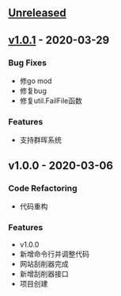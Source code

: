 <a name="unreleased"></a>
## [Unreleased]


<a name="v1.0.1"></a>
## [v1.0.1] - 2020-03-29
### Bug Fixes
- 修go mod
- 修复bug
- 修复util.FailFile函数

### Features
- 支持群晖系统


<a name="v1.0.0"></a>
## v1.0.0 - 2020-03-06
### Code Refactoring
- 代码重构

### Features
- v1.0.0
- 新增命令行并调整代码
- 网站刮削器完成
- 新增刮削器接口
- 项目创建


[Unreleased]: https://AVMeta/compare/v1.0.1...HEAD
[v1.0.1]: https://AVMeta/compare/v1.0.0...v1.0.1
